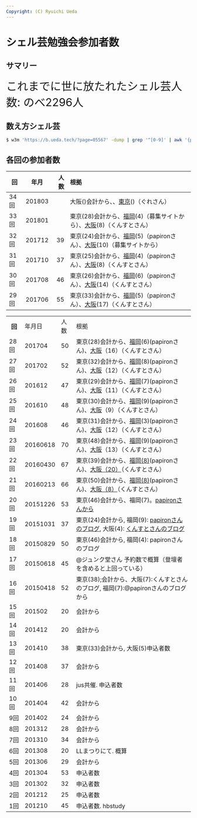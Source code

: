 ```yaml
---
Copyright: (C) Ryuichi Ueda
---
```


# シェル芸勉強会参加者数
## サマリー
<span style="font-size: 30px;">これまでに世に放たれたシェル芸人数:
のべ2296人</span>

## 数え方シェル芸

```bash
$ w3m 'https://b.ueda.tech/?page=05567' -dump | grep '^[0-9]' | awk '{print $3}' | numsum
```

## 各回の参加者数


|回       |年月    |人数   |根拠                   |
|---------|--------|------:|:----------------------|
|34回     |201803  |     |大阪()会計から、、[東京]()()（ぐれさん）|
|33回     |201801  |     |東京(28)会計から、[福岡](https://atnd.org/events/94082)(4)（募集サイトから）、[大阪](http://www.kunst1080.net/entry/2018/01/29/204821)(8)（くんすとさん）|
|32回     |201712  |39    |東京(24)会計から、[福岡](http://papiro.hatenablog.jp/entry/2017/12/08/013410)(5)（papironさん）、[大阪](https://atnd.org/events/92621)(10)（募集サイトから）|
|31回     |201710  |37     |東京(25)会計から、[福岡](http://papiro.hatenablog.jp/entry/2017/10/09/200439)(4)（papironさん）、[大阪](http://www.kunst1080.net/entry/2017/10/10/220311)(8)（くんすとさん）|
|30回     |201708  |46     |東京(26)会計から、[福岡](http://papiro.hatenablog.jp/entry/2017/09/23/234345)(6)（papironさん）、[大阪](http://www.kunst1080.net/entry/2017/09/11/225038)(14)（くんすとさん）|
|29回     |201706  |55    |東京(33)会計から、[福岡](http://papiro.hatenablog.jp/entry/2017/07/02/020652)(5)（papironさん）、[大阪](http://www.kunst1080.net/entry/2017/07/03/002829)(17)（くんすとさん）|

<table>
<tbody>
<tr>
<th>回</th>
<td>年月日</td>
<td>人数</td>
<td>根拠</td>
</tr>

<tr>
<td>28回</td>
<td>201704</td>
<td>50</td>
<td>東京(28)会計から、<a href="http://papiro.hatenablog.jp/entry/2017/04/24/002533">福岡</a>(6)(papironさん)、<a href="http://www.kunst1080.net/entry/2017/04/23/162231">大阪</a>（16）（くんすとさん）</td>
</tr>

<tr>
<td>27回</td>
<td>201702</td>
<td>52</td>
<td>東京(32)会計から、<a href="http://papiro.hatenablog.jp/entry/2017/02/12/162647">福岡</a>(8)(papironさん)、<a href="http://www.kunst1080.net/entry/2017/02/13/235721">大阪</a>（12）（くんすとさん）</td>
</tr>

<tr>
<td>26回</td>
<td>201612</td>
<td>47</td>
<td>東京(29)会計から、<a href="http://papiro.hatenablog.jp/entry/2016/12/26/011307">福岡</a>(7)(papironさん)、<a href="https://atnd.org/events/83966#members-join">大阪</a>（11）（くんすとさん）</td>
</tr>

<tr>
<td>25回</td>
<td>201610</td>
<td>48</td>
<td>東京(30)会計から、<a href="http://papiro.hatenablog.jp/entry/2016/10/29/225423" target="_blank">福岡</a>(9)(papironさん)、<a href="http://www.kunst1080.net/entry/2016/10/29/231725" target="_blank">大阪</a>（9）（くんすとさん）</td>
</tr>
<tr>
<td>24回</td>
<td>201608</td>
<td>46</td>
<td>東京(31)会計から、<a href="http://papiro.hatenablog.jp/entry/2016/08/28/135036" target="_blank">福岡</a>(3)(papironさん)、<a href="http://kunst1080.hatenablog.com/entry/2016/08/28/174226" target="_blank">大阪</a>（12）（くんすとさん）</td>
</tr>
<tr>
<td>23回</td>
<td>20160618</td>
<td>70</td>
<td>東京(48)会計から、<a href="http://papiro.hatenablog.jp/entry/2016/06/19/012906" target="_blank">福岡</a>(9)(papironさん)、<a href="http://kunst1080.hatenablog.com/entry/2016/06/19/143803" target="_blank">大阪</a>（13）（くんすとさん）</td>
</tr>
<tr>
<td>22回</td>
<td>20160430</td>
<td>67</td>
<td>東京(39)会計から、<a href="http://papiro.hatenablog.jp/entry/2016/04/30/234351" target="_blank">福岡(8)</a>(papironさん)、<a href="http://kunst1080.hatenablog.com/entry/2016/05/01/130621" target="_blank">大阪（20）</a>（くんすとさん）</td>
</tr>
<tr>
<td>21回</td>
<td>20160213</td>
<td>66</td>
<td>東京(50)会計から、<a href="http://papiro.hatenablog.jp/entry/2016/02/14/013100" target="_blank">福岡(8)</a>(papironさん)、<a href="http://kunst1080.hatenablog.com/entry/2016/02/15/164254" target="_blank">大阪（8）</a>（くんすとさん）</td>
</tr>
<tr>
<td>20回</td>
<td>20151226</td>
<td>53</td>
<td>東京(46)会計から、福岡(7)。<a href="https://twitter.com/papiron/status/684716869744340992" target="_blank">papironさんから</a></td>
</tr>
<tr>
<td>19回</td>
<td>20151031</td>
<td>37</td>
<td>東京(24)会計から, 福岡(9): <a href="http://papiro.hatenablog.jp/entry/2015/10/31/221613" target="_blank">papironさんのブログ</a>, 大阪(4): <a href="http://kunst1080.hatenablog.com/entry/2015/11/01/182428" target="_blank">くんすとさんのブログ</a></td>
</tr>
<tr>
<td>18回</td>
<td>20150829</td>
<td>50</td>
<td>東京(46)会計から, 福岡(4): papironさんのブログ</td>
</tr>
<tr>
<td>17回</td>
<td>20150618</td>
<td>45</td>
<td>@ジュンク堂さん 予約数で概算（登壇者を含めると上回っている）</td>
</tr>
<tr>
<td>16回</td>
<td>20150418</td>
<td>52</td>
<td>東京(38);会計から、大阪(7):くんすとさんのブログ, 福岡(7):@papironさんのブログから</td>
</tr>
<tr>
<td>15回</td>
<td>201502</td>
<td>20</td>
<td>会計から</td>
</tr>
<tr>
<td>14回</td>
<td>201412</td>
<td>20</td>
<td>会計から</td>
</tr>
<tr>
<td>13回</td>
<td>201410</td>
<td>38</td>
<td>東京(33)会計から, 大阪(5)申込者数</td>
</tr>
<tr>
<td>12回</td>
<td>201408</td>
<td>37</td>
<td>会計から</td>
</tr>
<tr>
<td>11回</td>
<td>201406</td>
<td>28</td>
<td>jus共催. 申込者数</td>
</tr>
<tr>
<td>10回</td>
<td>201404</td>
<td>42</td>
<td>会計から</td>
</tr>
<tr>
<td>9回</td>
<td>201402</td>
<td>24</td>
<td>会計から</td>
</tr>
<tr>
<td>8回</td>
<td>201312</td>
<td>28</td>
<td>会計から</td>
</tr>
<tr>
<td>7回</td>
<td>201310</td>
<td>34</td>
<td>会計から</td>
</tr>
<tr>
<td>6回</td>
<td>201308</td>
<td>20</td>
<td>LLまつりにて. 概算</td>
</tr>
<tr>
<td>5回</td>
<td>201306</td>
<td>29</td>
<td>会計から</td>
</tr>
<tr>
<td>4回</td>
<td>201304</td>
<td>53</td>
<td>申込者数</td>
</tr>
<tr>
<td>3回</td>
<td>201302</td>
<td>32</td>
<td>申込者数</td>
</tr>
<tr>
<td>2回</td>
<td>201212</td>
<td>25</td>
<td>申込者数</td>
</tr>
<tr>
<td>1回</td>
<td>201210</td>
<td>45</td>
<td>申込者数. hbstudy</td>
</tr>
</tbody>
</table>
